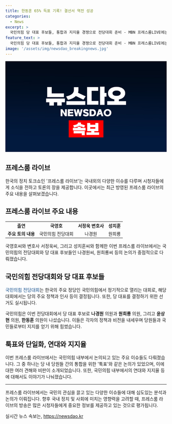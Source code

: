 ```yaml
---
title: 한동훈 65% 득표 기록! 결선서 역전 성공
categories:
  - News
excerpt: >
  국민의힘 당 대표 후보들, 통합과 지지율 경쟁으로 전당대회 준비 - MBN 프레스룸LIVE에는 국영호, 서정욱 변호사, 성치훈 더불어민주당 정책위 부의장이 출연하여 국민의힘의 전당대회를 앞두고 나경원, 원희룡, 윤상현, 한동훈 등의 후보들이 툭표와 단일화 등에 대해 논의하고 있으며, 지지율 경쟁과 연대에 대한 자체조사 결과도 주목받고 있다.
feature_text: >
  국민의힘 당 대표 후보들, 통합과 지지율 경쟁으로 전당대회 준비 - MBN 프레스룸LIVE에는 국영호, 서정욱 변호사, 성치훈 더불어민주당 정책위 부의장이 출연하여 국민의힘의 전당대회를 앞두고 나경원, 원희룡, 윤상현, 한동훈 등의 후보들이 툭표와 단일화 등에 대해 논의하고 있으며, 지지율 경쟁과 연대에 대한 자체조사 결과도 주목받고 있다.
image: '/assets/img/newsdao_breakingnews.jpg'
---
```


<p><img src="/assets/img/newsdao_breakingnews.jpg" alt="ontimetimes 속보" /></p>

<h2>프레스룸 라이브</h2>

<p data-ke-size="size16">한국의 정치 토크쇼인 '프레스룸 라이브'는 국내외의 다양한 이슈를 다루며 시청자들에게 소식을 전하고 토론의 장을 제공합니다. 이곳에서는 최근 방영된 프레스룸 라이브의 주요 내용을 살펴보겠습니다.</p>

<h2 data-ke-size="size26">프레스룸 라이브 주요 내용</h2>

<table>
    <tr>
        <td style="text-align: center; height: 17px;"><b>출연</b></td>
        <td style="text-align: center; height: 17px;"><b>국영호</b></td>
        <td style="text-align: center; height: 17px;"><b>서정욱 변호사</b></td>
        <td style="text-align: center; height: 17px;"><b>성치훈</b></td>
    </tr>
    <tr>
        <td style="text-align: center; height: 17px;"><b>주요 토의 내용</b></td>
        <td style="text-align: center; height: 17px;">국민의힘 전당대회</td>
        <td style="text-align: center; height: 17px;">나경원</td>
        <td style="text-align: center; height: 17px;">원희룡</td>
    </tr>
</table>

<p data-ke-size="size16">국영호씨와 변호사 서정욱씨, 그리고 성치훈씨와 함께한 이번 프레스룸 라이브에서는 국민의힘의 전당대회와 당 대표 후보들인 나경원씨, 원희룡씨 등의 논의가 중점적으로 다뤄졌습니다.</p>

<h2 data-ke-size="size26">국민의힘 전당대회와 당 대표 후보들</h2>

<p data-ke-size="size16"><span style="color: #1a5490;">국민의힘 전당대회</span>는 한국의 주요 정당인 국민의힘에서 정기적으로 열리는 대회로, 해당 대회에서는 당의 주요 정책과 인사 등이 결정됩니다. 또한, 당 대표를 결정하기 위한 선거도 실시됩니다.</p>

<p data-ke-size="size16">국민의힘은 이번 전당대회에서 당 대표 후보로 <strong>나경원</strong> 의원과 <strong>원희룡</strong> 의원, 그리고 <strong>윤상현</strong> 의원, <strong>한동훈</strong> 의원이 나섰습니다. 이들은 각자의 정책과 비전을 내세우며 당원들과 국민들로부터 지지를 얻기 위해 힘썼습니다.</p>

<h2 data-ke-size="size26">툭표와 단일화, 연대와 지지율</h2>

<p data-ke-size="size16">이번 프레스룸 라이브에서는 국민의힘 내부에서 논의되고 있는 주요 이슈들도 다뤄졌습니다. 그 중 하나는 당 내 당원들 간의 통합을 위한 '툭표'와 같은 논의가 있었으며, 이에 대한 여러 견해와 비판이 소개되었습니다. 또한, 국민의힘 내부에서의 연대와 지지율 등에 대해서도 이야기가 나눠졌습니다.</p>

<hr>

<p data-ke-size="size16">프레스룸 라이브에서는 국민의 관심을 끌고 있는 다양한 이슈들에 대해 심도있는 분석과 논의가 이뤄집니다. 향후 국내 정치 및 사회에 미치는 영향력을 고려할 때, 프레스룸 라이브의 방송은 많은 시청자들에게 중요한 정보를 제공하고 있는 것으로 평가됩니다.</p>
실시간 뉴스 속보는, <a href="https://newsdao.kr" rel="dofollow">https://newsdao.kr</a>


